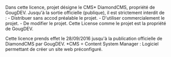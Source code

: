 Dans cette licence, projet désigne le CMS* DiamondCMS, propriété de GougDEV.
Jusqu'à la sortie officielle (publique), il est strictement interdit de :
    - Distribuer sans accod préalable le projet.
    - D'utiliser commercialement le projet.
    - De modifier le projet.
Cette License comme le projet est la propriété de GougDEV.

Cette licence prends effet le 28/09/2016 jusqu'à la publication officielle de DiamondCMS par GougDEV.
*CMS = Content System Manager : Logiciel permettant de créer un site web préconfiguré.
